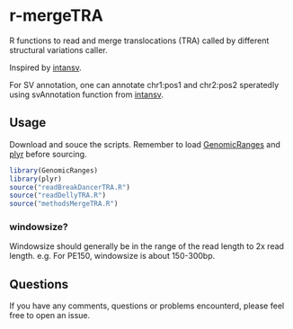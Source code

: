 # r-mergeTRA
R functions to read and merge translocations (TRA) called by different structural variations caller.

Inspired by [intansv](http://venyao.github.io/intansv/).

For SV annotation, one can annotate chr1:pos1 and chr2:pos2 speratedly using svAnnotation function from [intansv](http://venyao.github.io/intansv/).



## Usage
Download and souce the scripts.
Remember to load [GenomicRanges](https://bioconductor.org/packages/release/bioc/html/GenomicRanges.html) and [plyr](https://cran.r-project.org/web/packages/plyr/index.html) before sourcing.
```R
library(GenomicRanges)
library(plyr)
source("readBreakDancerTRA.R")
source("readDellyTRA.R")
source("methodsMergeTRA.R")
```

### windowsize?
Windowsize should generally be in the range of the read length to 2x read length. e.g. For PE150, windowsize is about 150-300bp.



## Questions
If you have any comments, questions or problems encounterd, please feel free to open an issue.
